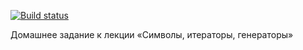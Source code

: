 [![Build status](https://ci.appveyor.com/api/projects/status/629qxs46yv38csd3/branch/master?svg=true)](https://ci.appveyor.com/project/NazarovAn/ajs-hw11-2-generators/branch/master)

Домашнее задание к лекции «Символы, итераторы, генераторы»